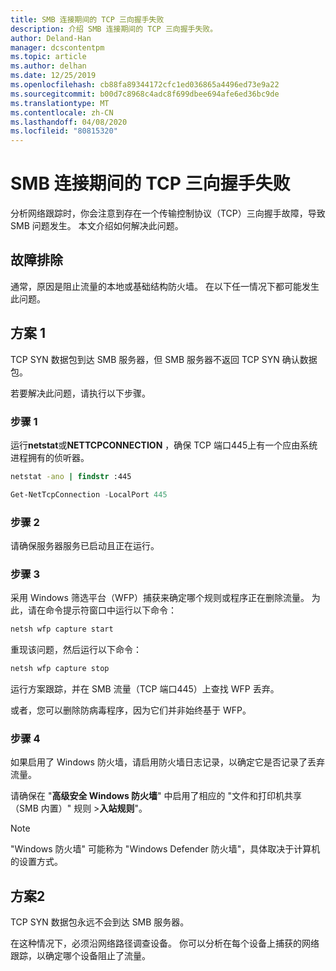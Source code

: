 ```yaml
---
title: SMB 连接期间的 TCP 三向握手失败
description: 介绍 SMB 连接期间的 TCP 三向握手失败。
author: Deland-Han
manager: dcscontentpm
ms.topic: article
ms.author: delhan
ms.date: 12/25/2019
ms.openlocfilehash: cb88fa89344172cfc1ed036865a4496ed73e9a22
ms.sourcegitcommit: b00d7c8968c4adc8f699dbee694afe6ed36bc9de
ms.translationtype: MT
ms.contentlocale: zh-CN
ms.lasthandoff: 04/08/2020
ms.locfileid: "80815320"
---
```

# <a name="tcp-three-way-handshake-failure-during-smb-connection"></a>SMB 连接期间的 TCP 三向握手失败

分析网络跟踪时，你会注意到存在一个传输控制协议（TCP）三向握手故障，导致 SMB 问题发生。 本文介绍如何解决此问题。

## <a name="troubleshooting"></a>故障排除

通常，原因是阻止流量的本地或基础结构防火墙。 在以下任一情况下都可能发生此问题。

## <a name="scenario-1"></a>方案 1

TCP SYN 数据包到达 SMB 服务器，但 SMB 服务器不返回 TCP SYN 确认数据包。

若要解决此问题，请执行以下步骤。

### <a name="step-1"></a>步骤 1

运行**netstat**或**NETTCPCONNECTION** ，确保 TCP 端口445上有一个应由系统进程拥有的侦听器。

```cmd
netstat -ano | findstr :445
```

```PowerShell
Get-NetTcpConnection -LocalPort 445
```

### <a name="step-2"></a>步骤 2

请确保服务器服务已启动且正在运行。

### <a name="step-3"></a>步骤 3

采用 Windows 筛选平台（WFP）捕获来确定哪个规则或程序正在删除流量。 为此，请在命令提示符窗口中运行以下命令：

```cmd
netsh wfp capture start
```

重现该问题，然后运行以下命令：

```cmd
netsh wfp capture stop
```

运行方案跟踪，并在 SMB 流量（TCP 端口445）上查找 WFP 丢弃。

或者，您可以删除防病毒程序，因为它们并非始终基于 WFP。

### <a name="step-4"></a>步骤 4

如果启用了 Windows 防火墙，请启用防火墙日志记录，以确定它是否记录了丢弃流量。

请确保在 "**高级安全 Windows 防火墙**" 中启用了相应的 "文件和打印机共享（SMB 内置）" 规则 \>**入站规则**"。

> [!NOTE]
> "Windows 防火墙" 可能称为 "Windows Defender 防火墙"，具体取决于计算机的设置方式。

## <a name="scenario-2"></a>方案2

TCP SYN 数据包永远不会到达 SMB 服务器。

在这种情况下，必须沿网络路径调查设备。 你可以分析在每个设备上捕获的网络跟踪，以确定哪个设备阻止了流量。
